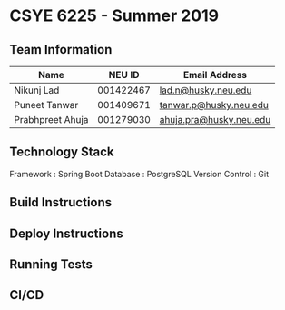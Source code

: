 # CSYE 6225 - Summer 2019

## Team Information

| Name | NEU ID | Email Address |
| --- | --- | --- |
| Nikunj Lad | 001422467 | lad.n@husky.neu.edu |
| Puneet Tanwar | 001409671 | tanwar.p@husky.neu.edu |
| Prabhpreet Ahuja | 001279030 | ahuja.pra@husky.neu.edu |

## Technology Stack

Framework : Spring Boot
Database : PostgreSQL
Version Control : Git

## Build Instructions



## Deploy Instructions


## Running Tests


## CI/CD


